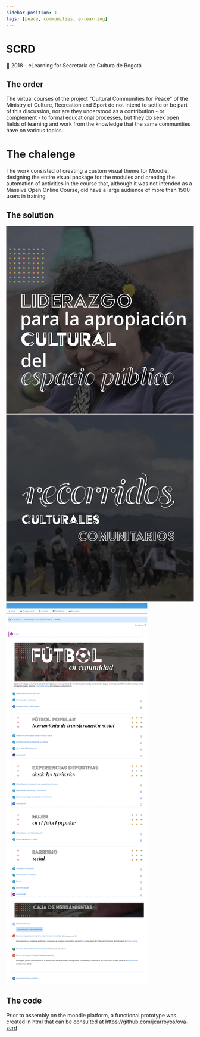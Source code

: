```yaml
---
sidebar_position: 1
tags: [peace, communities, e-learning]
---
```


# SCRD

📆 2018 - eLearning for Secretaría de Cultura de Bogotá

## The order

The virtual courses of the project "Cultural Communities for Peace" of the Ministry of Culture, Recreation and Sport do not intend to settle or be part of this discussion, nor are they understood as a contribution - or complement - to formal educational processes, but they do seek open fields of learning and work from the knowledge that the same communities have on various topics.

# The chalenge

The work consisted of creating a custom visual theme for Moodle, designing the entire visual package for the modules and creating the automation of activities in the course that, although it was not intended as a Massive Open Online Course, did have a large audience of more than 1500 users in training

## The solution

![UX/UI Design for Moodle](./assets/scrd-3.jpg)
![UX/UI Design for Moodle](./assets/scrd-2.jpg)
![UX/UI Design for Moodle](./assets/scrd-1.png)

## The code

Prior to assembly on the moodle platform, a functional prototype was created in html that can be consulted at https://github.com/jcarroyos/ova-scrd
